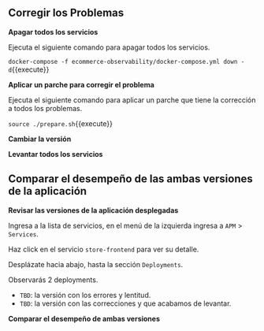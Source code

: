 ## Corregir los Problemas

**Apagar todos los servicios**

Ejecuta el siguiente comando para apagar todos los servicios.

`docker-compose -f ecommerce-observability/docker-compose.yml down -d`{{execute}}

**Aplicar un parche para corregir el problema**

Ejecuta el siguiente comando para aplicar un parche que tiene la corrección a todos los problemas.

`source ./prepare.sh`{{execute}}

**Cambiar la versión**

**Levantar todos los servicios**

## Comparar el desempeño de las ambas versiones de la aplicación

**Revisar las versiones de la aplicación desplegadas**

Ingresa a la lista de servicios, en el menú de la izquierda ingresa a `APM` > `Services`.

Haz click en el servicio `store-frontend` para ver su detalle.

Desplázate hacia abajo, hasta la sección `Deployments`.

Observarás 2 deployments.
- `TBD`: la versión con los errores y lentitud.
- `TBD`: la versión con las correcciones y que acabamos de levantar.

**Comparar el desempeño de ambas versiones**